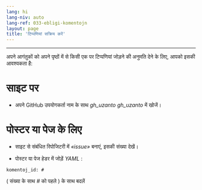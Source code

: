 ```yaml
---
lang: hi
lang-niv: auto
lang-ref: 033-ebligi-komentojn
layout: page
title: 'टिप्पणियां सक्रिय करें'
---
```


---

अपने आगंतुकों को अपने पृष्ठों में से किसी एक पर टिप्पणियां जोड़ने की अनुमति देने के लिए, आपको इसकी आवश्यकता है:

# साइट पर
 * अपने GitHub उपयोगकर्ता नाम के साथ  _gh\_uzanto_   _gh\_uzanto_  में खोजें। 



# पोस्टर या पेज के लिए
 * साइट से संबंधित रिपोजिटरी में  _«issue»_  बनाएं, इसकी संख्या देखें। 



 * पोस्टर या पेज हेडर में जोड़ें  _YAML_ :   



```
komentoj_id: #
```
( संख्या के साथ  _#_  को पहले )  के साथ बदलें
